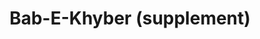 ---
pid: MP203B
title: Bab-E-Khyber (supplement)
location_transcription: Mifflin Squar Park 6th and Ritner 19148
zipcode: '19148'
outside_phl: 
neighborhood: Whitman,Pennsport,South Philadelphia
age: '18'
age_range: 13-19
instagram: 
image_file_name: MP_203B.jpg
proposal_transcription: 
topic: 
topic_summary: 
type: 
keywords_other: supplementary, MP203
credit: Sana Khan
image_labels: 
twitter: 
facebook: 
permalink: "/monuments/mp203b/"
layout: item-page
---